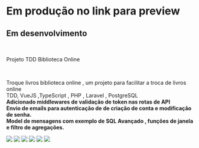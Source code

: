 <h1> Em produção no link para preview</h1>
<h2>Em desenvolvimento</h2>

</br>
<p>Projeto TDD Biblioteca Online</p>
</br>
<p>Troque livros biblioteca online , um projeto para facilitar a troca de livros online </br>
TDD, VueJS ,TypeScript , PHP , Laravel , PostgreSQL </br>
<strong>Adicionado middlewares de validação de token nas rotas de API</br>
Envio de emails para autenticação de de criação de conta e modificação de senha.</br>
Model de mensagens com exemplo de SQL Avançado , funções de janela e filtro de agregações.
</strong>


</p>

<img src="https://github.com/waltereidi/bibliotecaonline/assets/6370415/49e97f11-1c4a-43bd-b882-560eae81be0b"/>
<img src="https://github.com/waltereidi/bibliotecaonline/assets/6370415/a64e5150-2d7c-4ee3-83b7-3769930a6aa7" />


<img src="https://github.com/waltereidi/bibliotecaonline/assets/6370415/336f68a1-34bc-4367-a1c4-fffbc8568ee2" />

<img src="https://github.com/waltereidi/bibliotecaonline/assets/6370415/0b09f200-0ebf-4dac-9b22-a5fdd7d49839" />

<img src="https://github.com/waltereidi/bibliotecaonline/assets/6370415/15f4ac14-d33b-4ac9-ba19-62dba368ef72" />
<img src="https://github.com/waltereidi/bibliotecaonline/assets/6370415/98f21c5b-c038-4d8b-ba0a-188ed987216a"/>
